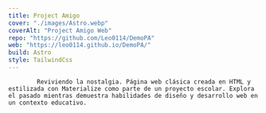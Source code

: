 ```yaml
---
title: Project Amigo
cover: "./images/Astro.webp"
coverAlt: "Project Amigo Web"
repo: "https://github.com/Leo0114/DemoPA"
web: "https://leo0114.github.io/DemoPA/"
build: Astro
style: TailwindCss
---
```


            Reviviendo la nostalgia. Página web clásica creada en HTML y estilizada con Materialize como parte de un proyecto escolar. Explora el pasado mientras demuestra habilidades de diseño y desarrollo web en un contexto educativo.
